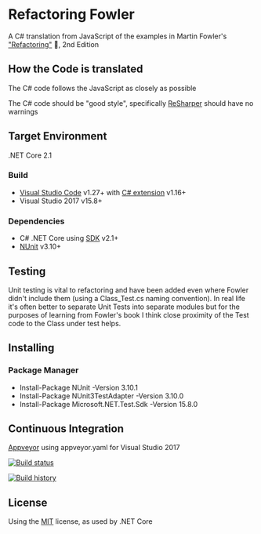 # Refactoring Fowler
A C# translation from JavaScript of the examples in Martin Fowler's ["Refactoring"](https://martinfowler.com/articles/refactoring-2nd-changes.html) :book:, 2nd Edition

## How the Code is translated
The C# code follows the JavaScript as closely as possible

The C# code should be "good style", specifically [ReSharper](https://www.jetbrains.com/resharper) should have no warnings

## Target Environment
.NET Core 2.1

### Build
* [Visual Studio Code](https://code.visualstudio.com) v1.27+ with [C# extension](https://marketplace.visualstudio.com/items?itemName=ms-vscode.csharp) v1.16+
* Visual Studio 2017 v15.8+ 
### Dependencies
* C# .NET Core using [SDK](https://www.microsoft.com/net/download) v2.1+
* [NUnit](https://nunit.org) v3.10+

## Testing
Unit testing is vital to refactoring and have been added even where Fowler didn't include them (using a Class_Test.cs naming convention). In real life it's often better to separate Unit Tests into separate modules but for the purposes of learning from Fowler's book I think close proximity of the Test code to the Class under test helps.

## Installing
### Package Manager
* Install-Package NUnit -Version 3.10.1
* Install-Package NUnit3TestAdapter -Version 3.10.0
* Install-Package Microsoft.NET.Test.Sdk -Version 15.8.0

## Continuous Integration
[Appveyor](https://www.appveyor.com) using appveyor.yaml for Visual Studio 2017

[![Build status](https://ci.appveyor.com/api/projects/status/v3yc51dovaje1jpw/branch/master?svg=true)](https://ci.appveyor.com/project/ydango/refactoringfowler)
  
[![Build history](https://buildstats.info/appveyor/chart/ydango/refactoringfowler)](https://ci.appveyor.com/project/ydango/refactoringfowler/history)

## License
Using the [MIT](https://opensource.org/licenses/MIT) license, as used by .NET Core
